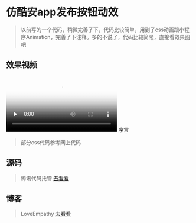 # 仿酷安app发布按钮动效

> 以前写的一个代码，稍微完善了下，代码比较简单，用到了css动画跟小程序Animation，完善了下注释。多的不说了，代码比较简陋，直接看效果图吧

## 效果视频
<html>
<video id="video" controls="" preload="none" poster="http://pwxt9ivat.bkt.clouddn.com/poster.png">
      <source id="mp4" src="http://pwxt9ivat.bkt.clouddn.com/video.mp4" type="video/mp4">
</video>
</html

## 序言
> 部分css代码参考网上代码

## 源码
> 腾讯代码托管 [去看看](https://dev.tencent.com/u/LoveEmpathy/p/kuan_menu/git)

## 博客
> LoveEmpathy [去看看](https://loveempathy.com)
